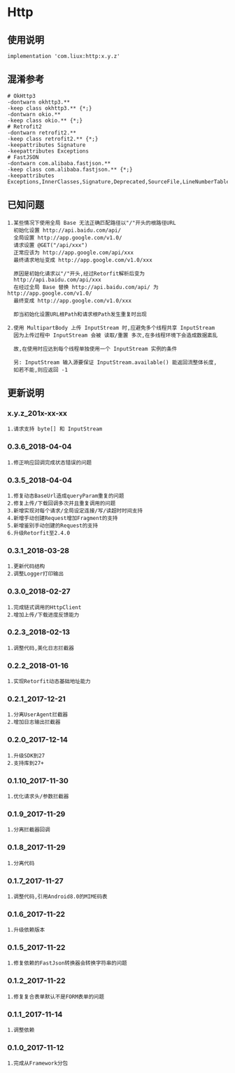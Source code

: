 Http
===

使用说明
---
```
implementation 'com.liux:http:x.y.z'
```

混淆参考
---
```
# OkHttp3
-dontwarn okhttp3.**
-keep class okhttp3.** {*;}
-dontwarn okio.**
-keep class okio.** {*;}
# Retrofit2
-dontwarn retrofit2.**
-keep class retrofit2.** {*;}
-keepattributes Signature
-keepattributes Exceptions
# FastJSON
-dontwarn com.alibaba.fastjson.**
-keep class com.alibaba.fastjson.** {*;}
-keepattributes Exceptions,InnerClasses,Signature,Deprecated,SourceFile,LineNumberTable,LocalVariable*Table,*Annotation*,Synthetic,EnclosingMethod
```

已知问题
---
    1.某些情况下使用全局 Base 无法正确匹配路径以"/"开头的根路径URL
      初始化设置 http://api.baidu.com/api/
      全局设置 http://app.google.com/v1.0/
      请求设置 @GET("/api/xxx")
      正常应该为 http://app.google.com/api/xxx
      最终请求地址变成 http://app.google.com/v1.0/xxx
      
      原因是初始化请求以"/"开头,经过Retorfit解析后变为
      http://api.baidu.com/api/xxx
      在经过全局 Base 替换 http://api.baidu.com/api/ 为 http://app.google.com/v1.0/
      最终变成 http://app.google.com/v1.0/xxx
      
      即当初始化设置URL根Path和请求根Path发生重复时出现
      
    2.使用 MultipartBody 上传 InputStream 时,应避免多个线程共享 InputStream
      因为上传过程中 InputStream 会被 读取/重置 多次,在多线程环境下会造成数据紊乱
      
      故,在使用时应达到每个线程单独使用一个 InputStream 实例的条件
      
      另: InputStream 输入源要保证 InputStream.available() 能返回流整体长度,
      如若不能,则应返回 -1

更新说明
---
### x.y.z_201x-xx-xx
    1.请求支持 byte[] 和 InputStream
    
### 0.3.6_2018-04-04
    1.修正响应回调完成状态错误的问题
    
### 0.3.5_2018-04-04
    1.修复动态BaseUrl造成queryParam重复的问题
    2.修复上传/下载回调多次并且重复调用的问题
    3.新增实现对每个请求/全局设定连接/写/读超时时间支持
    4.新增手动创建Request增加Fragment的支持
    5.新增鉴别手动创建的Request的支持
    6.升级Retorfit至2.4.0

### 0.3.1_2018-03-28
    1.更新代码结构
    2.调整Logger打印输出

### 0.3.0_2018-02-27
    1.完成链式调用的HttpClient
    2.增加上传/下载进度反馈能力

### 0.2.3_2018-02-13
    1.调整代码,美化日志拦截器

### 0.2.2_2018-01-16
    1.实现Retorfit动态基础地址能力

### 0.2.1_2017-12-21
    1.分离UserAgent拦截器
    2.增加日志输出拦截器

### 0.2.0_2017-12-14
    1.升级SDK到27
    2.支持库到27+

### 0.1.10_2017-11-30
    1.优化请求头/参数拦截器

### 0.1.9_2017-11-29
    1.分离拦截器回调

### 0.1.8_2017-11-29
    1.分离代码

### 0.1.7_2017-11-27
    1.调整代码,引用Android8.0的MIME码表

### 0.1.6_2017-11-22
    1.升级依赖版本

### 0.1.5_2017-11-22
    1.修复依赖的FastJson转换器会转换字符串的问题

### 0.1.2_2017-11-22
    1.修复复合表单默认不是FORM表单的问题

### 0.1.1_2017-11-14
    1.调整依赖

### 0.1.0_2017-11-12
    1.完成从Framework分包